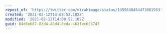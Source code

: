 ```yaml
---
repost_of: 'https://twitter.com/mirahimage/status/1359838454473981953'
created: '2021-02-12T14:08:52.102Z'
modified: '2021-02-12T14:08:52.102Z'
guid: 84d6e687-83d4-46d4-8cda-463fec653747
---
```

 
